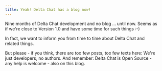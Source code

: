 ```yaml
---
title: Yeah! Delta Chat has a blog now!
---
```


Nine months of Delta Chat development and no blog ... until now. 
Seems as if we're close to Version 1.0 and have some time for such things :-)

In fact, we want to inform you from time to time about Delta Chat and related
things.

But please - if you think, there are too few posts, too few texts here:
We're just developers, no authors. And remember: Delta Chat is Open Source -
any help is welcome - also on this blog.

